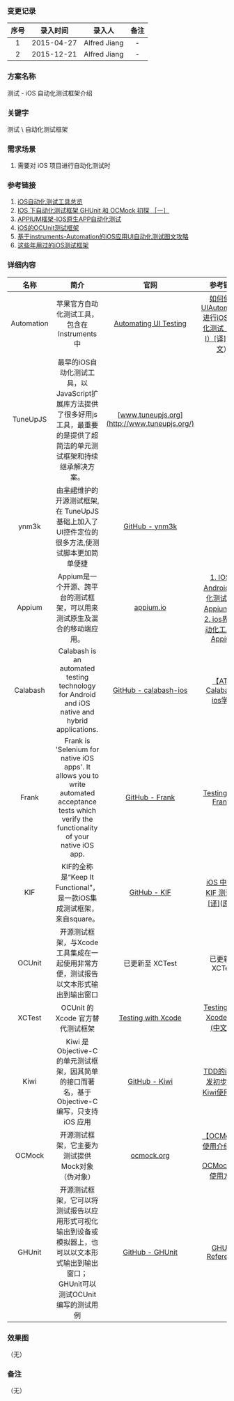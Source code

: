 ### 变更记录

| 序号 | 录入时间 | 录入人 | 备注 |
|:--------:|:--------:|:--------:|:--------:|
| 1 | 2015-04-27 | Alfred Jiang | - |
| 2 | 2015-12-21 | Alfred Jiang | - |

### 方案名称

测试 - iOS 自动化测试框架介绍

### 关键字

测试 \ 自动化测试框架

### 需求场景

1. 需要对 iOS 项目进行自动化测试时

### 参考链接

1. [iOS自动化测试工具总览](http://wenku.it168.com/d_001536453.shtml)
2. [IOS 下自动化测试框架 GHUnit 和 OCMock 初探 ［一］](http://blog.csdn.net/u010333405/article/details/8994674)
3. [APPIUM框架-IOS原生APP自动化测试](http://www.iquicktest.com/appium-ios-native-app-automation.html)
4. [iOS的OCUnit测试框架](http://www.open-open.com/lib/view/open1358727317395.html)
5. [基于instruments-Automation的iOS应用UI自动化测试图文攻略](http://blog.csdn.net/close_marty/article/details/34527821)
6. [这些年用过的iOS测试框架](http://houlianpi.github.io/blog/ios-testframework.html?utm_source=tuicool)

### 详细内容

| 名称  | 简介  | 官网 | 参考链接 |
|:-------------: |:---------------:| :-------------:| :-------------:|
| Automation | 苹果官方自动化测试工具，包含在 Instruments 中 | [Automating UI Testing](https://developer.apple.com/library/ios/documentation/DeveloperTools/Conceptual/InstrumentsUserGuide/UsingtheAutomationInstrument/UsingtheAutomationInstrument.html) |  [如何使用UIAutomation进行iOS 自动化测试（Part I）[译]](http://www.cnblogs.com/vowei/archive/2012/08/10/2631949.html) （[原文](http://blog.manbolo.com/2012/04/08/ios-automated-tests-with-uiautomation)） |
| TuneUpJS | 最早的iOS自动化测试工具，以JavaScript扩展库方法提供了很多好用js工具，最重要的是提供了超简洁的单元测试框架和持续继承解决方案。 | [www.tuneupjs.org](http://www.tuneupjs.org/) |  |
| ynm3k | 由[芈峮](http://weibo.com/2644045772/profile?s=6cm7D0)维护的开源测试框架,在 TuneUpJS 基础上加入了UI控件定位的很多方法,使测试脚本更加简单便捷 | [GitHub - ynm3k](https://github.com/douban/ynm3k) |  |
| Appium | Appium是一个开源、跨平台的测试框架，可以用来测试原生及混合的移动端应用。 | [appium.io](http://appium.io/) | [1. IOS、Android自动化测试框架Appium概述](http://my.oschina.net/u/147181/blog/164960)<br/>[2. ios界面自动化工具--Appium](http://my.oschina.net/u/147181/blog/338449) |
| Calabash | Calabash is an automated testing technology for Android and iOS native and hybrid applications. | [GitHub - calabash-ios](https://github.com/calabash/calabash-ios) | [【AT】Calabash-ios学习](http://blog.csdn.net/qs_csu/article/details/9000262) |
| Frank | Frank is 'Selenium for native iOS apps'. It allows you to write automated acceptance tests which verify the functionality of your native iOS app. | [GitHub - Frank](https://github.com/TestingWithFrank/Frank) |  [Testing With Frankk](http://www.testingwithfrank.com/) |
| KIF | KIF的全称是“Keep It Functional”，是一款iOS集成测试框架，来自square。 | [GitHub - KIF](https://github.com/kif-framework/KIF) | [iOS 中使用 KIF 测试 UI [译]](http://www.oschina.net/translate/ios-ui-testing-with-kif)([原文](http://www.raywenderlich.com/61419/ios-ui-testing-with-kif)) |
| OCUnit | 开源测试框架，与Xcode工具集成在一起使用非常方便，测试报告以文本形式输出到输出窗口 | 已更新至 XCTest | 已更新至 XCTest |
| XCTest | OCUnit 的 Xcode 官方替代测试框架 | [Testing with Xcode](https://developer.apple.com/library/prerelease/ios/documentation/DeveloperTools/Conceptual/testing_with_xcode/Introduction/Introduction.html) | [Testing with Xcode文档(中文版)](http://www.cocoachina.com/ios/20140815/9389.html) |
| Kiwi | Kiwi 是 Objective-C 的单元测试框架，因其简单的接口而著名，基于 Objective-C 编写，只支持 iOS 应用 | [GitHub - Kiwi](https://github.com/kiwi-bdd/Kiwi) | [TDD的iOS开发初步以及Kiwi使用入门](http://www.cocoachina.com/industry/20140218/7841.html) |
| OCMock | 开源测试框架，它主要为测试提供Mock对象（伪对象） | [ocmock.org](http://ocmock.org/) | [【OCMock】使用介绍分析](http://blog.csdn.net/qs_csu/article/details/8501041)<br/><br/>[OCMock常见使用方式](http://www.cocoachina.com/ios/20150508/11769.html) |
| GHUnit | 开源测试框架，它可以将测试报告以应用形式可视化输出到设备或模拟器上，也可以以文本形式输出到输出窗口；GHUnit可以测试OCUnit编写的测试用例 | [GitHub - GHUnit](https://github.com/gh-unit/gh-unit) | [GHUnit Reference](http://gabriel.github.io/gh-unit/)  |

### 效果图
（无）

### 备注
（无）